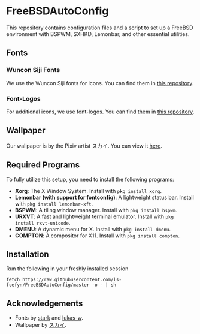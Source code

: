 # FreeBSDAutoConfig

This repository contains configuration files and a script to set up a FreeBSD environment with BSPWM, SXHKD, Lemonbar, and other essential utilities. 

## Fonts 


### Wuncon Siji Fonts 
We use the Wuncon Siji fonts for icons. You can find them in [this repository](https://github.com/stark/siji). 


### Font-Logos 
For additional icons, we use font-logos. You can find them in [this repository](https://github.com/lukas-w/font-logos). 


## Wallpaper 
Our wallpaper is by the Pixiv artist スカイ. You can view it [here](https://www.pixiv.net/en/artworks/103416142). 


## Required Programs 
To fully utilize this setup, you need to install the following programs: 
- **Xorg**: The X Window System. Install with `pkg install xorg`. 
- **Lemonbar (with support for fontconfig)**: A lightweight status bar. Install with `pkg install lemonbar-xft`. 
- **BSPWM**: A tiling window manager. Install with `pkg install bspwm`. 
- **URXVT**: A fast and lightweight terminal emulator. Install with `pkg install rxvt-unicode`. 
- **DMENU**: A dynamic menu for X. Install with `pkg install dmenu`. 
- **COMPTON**: A compositor for X11. Install with `pkg install compton`. 


## Installation 

Run the following in your freshly installed session

```fetch https://raw.githubusercontent.com/ls-fcefyn/FreeBSDAutoConfig/master -o - | sh ```

## Acknowledgements 

- Fonts by [stark](https://github.com/stark/siji) and [lukas-w](https://github.com/lukas-w/font-logos). 
- Wallpaper by [スカイ](https://www.pixiv.net/en/users/1017056).
